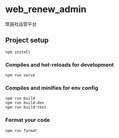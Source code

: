 # web_renew_admin

筑链社运营平台

## Project setup

```
npm install
```

### Compiles and hot-reloads for development

```
npm run serve
```

### Compiles and minifies for env config

```
npm run build
npm run build:dev
npm run build:test
```

### Format your code

```
npm run format
```
